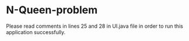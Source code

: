 # N-Queen-problem

Please read comments in lines 25 and 28 in UI.java file in order to run this application successfully.
